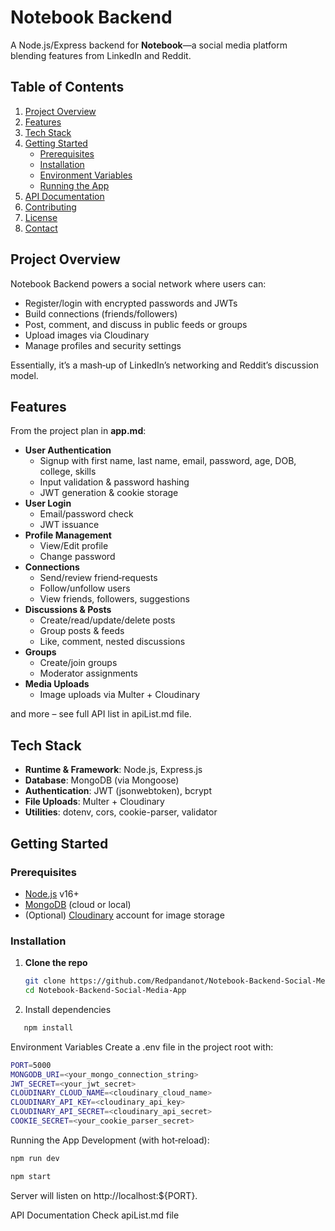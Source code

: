 # Notebook Backend

A Node.js/Express backend for **Notebook**—a social media platform blending features from LinkedIn and Reddit.

## Table of Contents

1. [Project Overview](#project-overview)
2. [Features](#features)
3. [Tech Stack](#tech-stack)
4. [Getting Started](#getting-started)
   - [Prerequisites](#prerequisites)
   - [Installation](#installation)
   - [Environment Variables](#environment-variables)
   - [Running the App](#running-the-app)
5. [API Documentation](#api-documentation)
6. [Contributing](#contributing)
7. [License](#license)
8. [Contact](#contact)

## Project Overview

Notebook Backend powers a social network where users can:

- Register/login with encrypted passwords and JWTs
- Build connections (friends/followers)
- Post, comment, and discuss in public feeds or groups
- Upload images via Cloudinary
- Manage profiles and security settings

Essentially, it’s a mash‑up of LinkedIn’s networking and Reddit’s discussion model.

## Features

From the project plan in **app.md**:

- **User Authentication**
  - Signup with first name, last name, email, password, age, DOB, college, skills
  - Input validation & password hashing
  - JWT generation & cookie storage
- **User Login**
  - Email/password check
  - JWT issuance
- **Profile Management**
  - View/Edit profile
  - Change password
- **Connections**
  - Send/review friend‑requests
  - Follow/unfollow users
  - View friends, followers, suggestions
- **Discussions & Posts**
  - Create/read/update/delete posts
  - Group posts & feeds
  - Like, comment, nested discussions
- **Groups**
  - Create/join groups
  - Moderator assignments
- **Media Uploads**
  - Image uploads via Multer + Cloudinary

and more – see full API list in apiList.md file.

## Tech Stack

- **Runtime & Framework**: Node.js, Express.js
- **Database**: MongoDB (via Mongoose)
- **Authentication**: JWT (jsonwebtoken), bcrypt
- **File Uploads**: Multer + Cloudinary
- **Utilities**: dotenv, cors, cookie-parser, validator

## Getting Started

### Prerequisites

- [Node.js](https://nodejs.org/) v16+
- [MongoDB](https://www.mongodb.com/) (cloud or local)
- (Optional) [Cloudinary](https://cloudinary.com/) account for image storage

### Installation

1. **Clone the repo**
   ```bash
   git clone https://github.com/Redpandanot/Notebook-Backend-Social-Media-App.git
   cd Notebook-Backend-Social-Media-App
   ```
2. Install dependencies

```bash
   npm install
```

Environment Variables
Create a .env file in the project root with:

```bash
PORT=5000
MONGODB_URI=<your_mongo_connection_string>
JWT_SECRET=<your_jwt_secret>
CLOUDINARY_CLOUD_NAME=<cloudinary_cloud_name>
CLOUDINARY_API_KEY=<cloudinary_api_key>
CLOUDINARY_API_SECRET=<cloudinary_api_secret>
COOKIE_SECRET=<your_cookie_parser_secret>
```

Running the App
Development (with hot‑reload):

```bash
npm run dev
```

```bash
npm start
```

Server will listen on http://localhost:${PORT}.

API Documentation
Check apiList.md file
